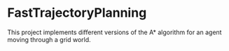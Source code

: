 # FastTrajectoryPlanning
This project implements different versions of the A* algorithm for an agent moving through a grid world.
